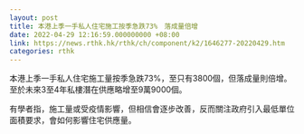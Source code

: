 ```yaml
---
layout: post
title: 本港上季一手私人住宅施工按季急跌73%　落成量倍增
date: 2022-04-29 12:16:59.000000000 +08:00
link: https://news.rthk.hk/rthk/ch/component/k2/1646277-20220429.htm
categories: rthk
---
```


本港上季一手私人住宅施工量按季急跌73%，至只有3800個，但落成量則倍增。至於未來3至4年私樓潛在供應略增至9萬9000個。

有學者指，施工量或受疫情影響，但相信會逐步改善，反而關注政府引入最低單位面積要求，會如何影響住宅供應量。
